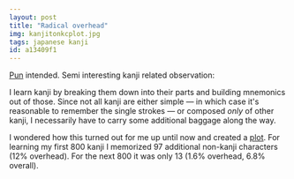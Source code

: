 ```yaml
---
layout: post
title: "Radical overhead"
img: kanjitonkcplot.jpg
tags: japanese kanji
id: a13409f1
---
```


[Pun](https://en.wikipedia.org/wiki/Table_of_Japanese_kanji_radicals) intended. Semi interesting kanji related observation: 

I learn kanji by breaking them down into their parts and building mnemonics out of those. Since not all kanji are either simple — in which case it's reasonable to remember the single strokes — or composed *only* of other kanji, I necessarily have to carry some additional baggage along the way.

I wondered how this turned out for me up until now and created a [plot](/static/img/blog/kanjitonkc_150202.png). For learning my first 800 kanji I memorized 97 additional non-kanji characters (12% overhead). For the next 800 it was only 13 (1.6% overhead, 6.8% overall).